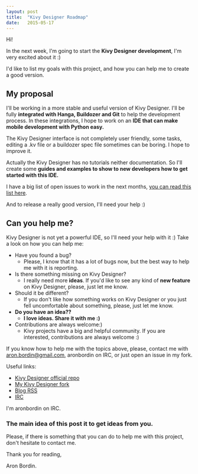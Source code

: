 ```yaml
---
layout: post
title:  "Kivy Designer Roadmap"
date:   2015-05-17
---
```


Hi!

In the next week, I'm going to start the **Kivy Designer development**, I'm very excited about it :)

I'd like to list my goals with this project, and how you can help me to create a good version. 

## My proposal

I'll be working in a more stable and useful version of Kivy Designer. I'll be fully **integrated with Hanga, Buildozer and Git** to help the development process. In these integrations, I hope to work on an **IDE that can make mobile development with Python easy.**

The Kivy Designer interface is not completely user friendly, some tasks, editing a .kv file or a buildozer spec file sometimes can be boring. I hope to improve it.


Actually the Kivy Designer has no tutorials neither documentation. So I'll create some **guides and examples to show to new developers how to get started with this IDE.**

I have a big list of open issues to work in the next months, [you can read this list here](https://github.com/aron-bordin/kivy-designer/issues).

And to release a really good version, I'll need your help :)

## Can you help me?

Kivy Designer is not yet a powerful IDE, so I'll need your help with it :)
Take a look on how you can help me:

* Have you found a bug? 
	* Please, I know that it has a lot of bugs now, but the best way to help me with it is reporting.
* Is there something missing on Kivy Designer?
	* I really need more **ideas**. If you'd like to see any kind of **new feature** on Kivy Designer, please, just let me know.
* Should it be different?
	* If you don't like how something works on Kivy Designer or you just fell uncomfortable about something, please, just let me know.
* **Do you have an idea??**
	* **I love ideas. Share it with me :)**
* Contributions are always welcome:)
	* Kivy projects have a big and helpful community. If you are interested, contributions are always welcome :)


If you know how to help me with the topics above, please, contact me with aron.bordin@gmail.com, aronbordin on IRC, or just open an issue in my fork.


Useful links:

* [Kivy Designer official repo](https://github.com/kivy/kivy-designer)
* [My Kivy Designer fork](https://github.com/aron-bordin/kivy-designer)
* [Blog RSS](http://aron-bordin.github.io/kivy-designer/feed.xml)
* [IRC](http://kivy.org/docs/contact.html#irc)

I'm aronbordin on IRC.


### The main idea of this post it to get ideas from you.

Please, if there is something that you can do to help me with this project, don't hesitate to contact me.



Thank you for reading,


Aron Bordin.
